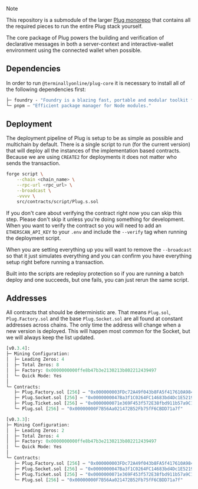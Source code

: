 > [!NOTE]
> This repository is a submodule of the larger [Plug monorepo](https://github.com/terminally-online/plug) that contains all the required pieces to run the entire Plug stack yourself.

The core package of Plug powers the building and verification of declarative messages in both a server-context and interactive-wallet environment using the connected wallet when possible.

## Dependencies

In order to run `@terminallyonline/plug-core` it is necessary to install all of the following dependencies first:

```ml
├─ foundry - "Foundry is a blazing fast, portable and modular toolkit for Ethereum application."
└─ pnpm — "Efficient package manager for Node modules."
```

## Deployment

The deployment pipeline of Plug is setup to be as simple as possible and multichain by default. There is a single script to run (for the current version) that will deploy all the instances of the implementation based contracts. Because we are using `CREATE2` for deployments it does not matter who sends the transaction.

```bash
forge script \
    --chain <chain_name> \
    --rpc-url <rpc_url> \
    --broadcast \
    -vvvv \
    src/contracts/script/Plug.s.sol
```

If you don't care about verifying the contract right now you can skip this step. Please don't skip it unless you're doing something for development. When you want to verify the contract so you will need to add an `ETHERSCAN_API_KEY` to your `.env` and include the `--verify` tag when running the deployment script.

When you are setting everything up you will want to remove the `--broadcast` so that it just simulates everything and you can confirm you have everything setup right before running a transaction.

Built into the scripts are redeploy protection so if you are running a batch deploy and one succeeds, but one fails, you can just rerun the same script.

## Addresses

All contracts that should be deterministic are. That means `Plug.sol`, `Plug.Factory.sol` and the base `Plug.Socket.sol` are all found at constant addresses across chains. The only time the address will change when a new version is deployed. This will happen most common for the Socket, but we will always keep the list updated.

```ml
[v0.3.4]:
├─ Mining Configuration:
│  ├─ Leading Zeros: 4
│  ├─ Total Zeros: 8
│  ├─ Factory: 0x0000000000ffe8b47b3e2130213b802212439497
│  └─ Quick Mode: Yes
│
└─ Contracts:
   ├─ Plug.Factory.sol [256] — "0x000000003FDc72A49f043b8FA5f417610A9842f4"
   ├─ Plug.Socket.sol [256] — "0x0000000047Ba3f1C0264FC14683bd4Dc1E521921"
   ├─ Plug.Ticket.sol [256] — "0x0000000071e369F453f572E38fbd911b57a9C1f6"
   └─ Plug.sol [256] — "0x00000000F7B56Aa021472B52Fb75fF6CBDD71a7f"
```

```ml
[v0.3.3]:
├─ Mining Configuration:
│  ├─ Leading Zeros: 2
│  ├─ Total Zeros: 4
│  ├─ Factory: 0x0000000000ffe8b47b3e2130213b802212439497
│  └─ Quick Mode: Yes
│
└─ Contracts:
   ├─ Plug.Factory.sol [256] — "0x000000003FDc72A49f043b8FA5f417610A9842f4"
   ├─ Plug.Socket.sol [256] — "0x0000000047Ba3f1C0264FC14683bd4Dc1E521921"
   ├─ Plug.Ticket.sol [256] — "0x0000000071e369F453f572E38fbd911b57a9C1f6"
   └─ Plug.sol [256] — "0x00000000F7B56Aa021472B52Fb75fF6CBDD71a7f"
```
